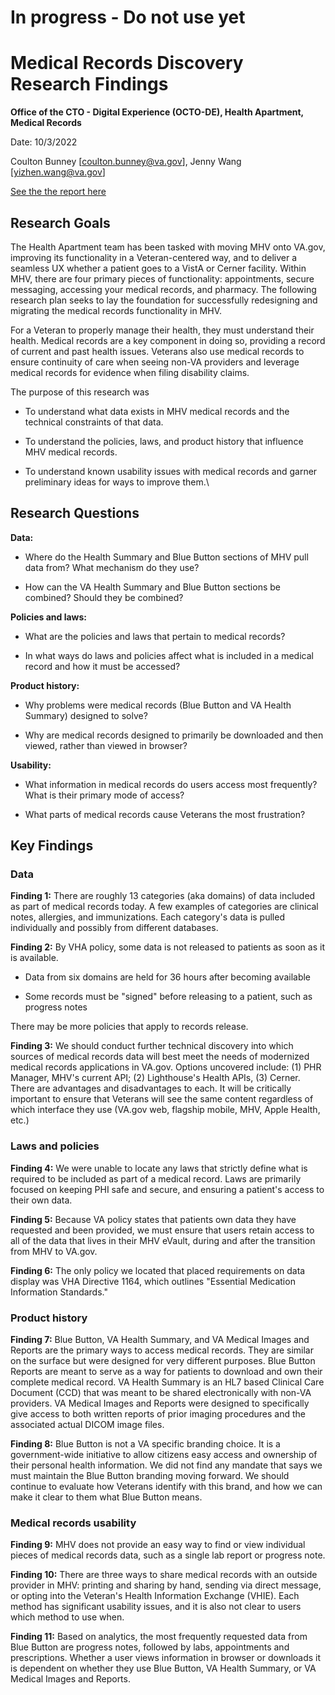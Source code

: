 # In progress - Do not use yet

# Medical Records Discovery Research Findings 

**Office of the CTO - Digital Experience (OCTO-DE), Health Apartment, Medical Records**

Date: 10/3/2022

Coulton Bunney [coulton.bunney@va.gov], Jenny Wang [yizhen.wang@va.gov]

[See the the report here](https://github.com/department-of-veterans-affairs/va.gov-team/blob/f2249c2985724717a928bbe3013e57df5644c2e1/products/health-care/digital-health-modernization/mhv-to-va.gov/medical-records/research/2022-09-informational-interviews/research-report.pdf) 

## Research Goals

The Health Apartment team has been tasked with moving MHV onto VA.gov, improving its functionality in a Veteran-centered way, and to deliver a seamless UX whether a patient goes to a VistA or Cerner facility. Within MHV, there are four primary pieces of functionality: appointments, secure messaging, accessing your medical records, and pharmacy. The following research plan seeks to lay the foundation for successfully redesigning and migrating the medical records functionality in MHV.

For a Veteran to properly manage their health, they must understand their health. Medical records are a key component in doing so, providing a record of current and past health issues. Veterans also use medical records to ensure continuity of care when seeing non-VA providers and leverage medical records for evidence when filing disability claims.

The purpose of this research was

- To understand what data exists in MHV medical records and the technical constraints of that data.

- To understand the policies, laws, and product history that influence MHV medical records.

- To understand known usability issues with medical records and garner preliminary ideas for ways to improve them.\

## Research Questions

**Data:**

- Where do the Health Summary and Blue Button sections of MHV pull data from? What mechanism do they use?

- How can the VA Health Summary and Blue Button sections be combined? Should they be combined?

**Policies and laws:**

- What are the policies and laws that pertain to medical records?

- In what ways do laws and policies affect what is included in a medical record and how it must be accessed?

**Product history:**

- Why problems were medical records (Blue Button and VA Health Summary) designed to solve?

- Why are medical records designed to primarily be downloaded and then viewed, rather than viewed in browser?

**Usability:**

- What information in medical records do users access most frequently? What is their primary mode of access?

- What parts of medical records cause Veterans the most frustration?

## Key Findings

### Data

**Finding 1:** There are roughly 13 categories (aka domains) of data included as part of medical records today. A few examples of categories are clinical notes, allergies, and immunizations. Each category's data is pulled individually and possibly from different databases.

**Finding 2:** By VHA policy, some data is not released to patients as soon as it is available.

- Data from six domains are held for 36 hours after becoming available 

- Some records must be "signed" before releasing to a patient, such as progress notes

There may be more policies that apply to records release.

**Finding 3:** We should conduct further technical discovery into which sources of medical records data will best meet the needs of modernized medical records applications in VA.gov. Options uncovered include: (1) PHR Manager, MHV's current API; (2) Lighthouse's Health APIs, (3) Cerner. There are advantages and disadvantages to each. It will be critically important to ensure that Veterans will see the same content regardless of which interface they use (VA.gov web, flagship mobile, MHV, Apple Health, etc.)

### Laws and policies

**Finding 4:** We were unable to locate any laws that strictly define what is required to be included as part of a medical record. Laws are primarily focused on keeping PHI safe and secure, and ensuring a patient's access to their own data.

**Finding 5:** Because VA policy states that patients own data they have requested and been provided, we must ensure that users retain access to all of the data that lives in their MHV eVault, during and after the transition from MHV to VA.gov.

**Finding 6:** The only policy we located that placed requirements on data display was VHA Directive 1164, which outlines "Essential Medication Information Standards."

### Product history

**Finding 7:** Blue Button, VA Health Summary, and VA Medical Images and Reports are the primary ways to access medical records. They are similar on the surface but were designed for very different purposes. Blue Button Reports are meant to serve as a way for patients to download and own their complete medical record. VA Health Summary is an HL7 based Clinical Care Document (CCD) that was meant to be shared electronically with non-VA providers. VA Medical Images and Reports were designed to specifically give access to both written reports of prior imaging procedures and the associated actual DICOM image files. 

**Finding 8:**  Blue Button is not a VA specific branding choice. It is a government-wide initiative to allow citizens easy access and ownership of their personal health information. We did not find any mandate that says we must maintain the Blue Button branding moving forward. We should continue to evaluate how Veterans identify with this brand, and how we can make it clear to them what Blue Button means.

### Medical records usability

**Finding 9:** MHV does not provide an easy way to find or view individual pieces of medical records data, such as a single lab report or progress note.

**Finding 10:** There are three ways to share medical records with an outside provider in MHV: printing and sharing by hand, sending via direct message, or opting into the Veteran's Health Information Exchange (VHIE). Each method has significant usability issues, and it is also not clear to users which method to use when. 

**Finding 11:** Based on analytics, the most frequently requested data from Blue Button are progress notes, followed by labs, appointments and prescriptions. Whether a user views information in browser or downloads it is dependent on whether they use Blue Button, VA Health Summary, or VA Medical Images and Reports.
